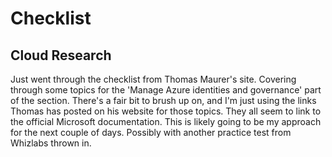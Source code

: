 <!-- This is a template you can use for quick progress days. It removes a lot of the steps we encourage you to share in the longer template 000-DAY-ARTICLE-LONG-TEMPLATE.MD-->

# Checklist

## Cloud Research

Just went through the checklist from Thomas Maurer's site. Covering through some topics for the 'Manage Azure identities and governance' part of the section. There's a fair bit to brush up on, and I'm just using the links Thomas has posted on his website for those topics. They all seem to link to the official Microsoft documentation. This is likely going to be my approach for the next couple of days. Possibly with another practice test from Whizlabs thrown in.
